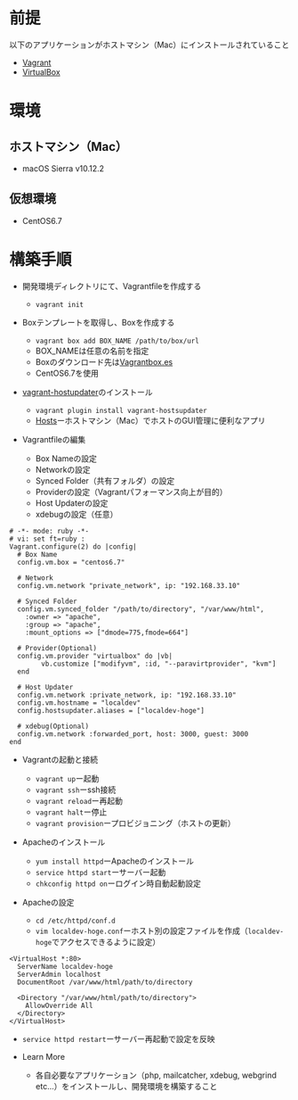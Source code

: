 # 前提
以下のアプリケーションがホストマシン（Mac）にインストールされていること
+ [Vagrant](https://www.vagrantup.com/downloads.html)
+ [VirtualBox](https://www.virtualbox.org/)

# 環境
## ホストマシン（Mac）
+ macOS Sierra v10.12.2

## 仮想環境
+ CentOS6.7

# 構築手順
+ 開発環境ディレクトリにて、Vagrantfileを作成する
  + `vagrant init`
  
+ Boxテンプレートを取得し、Boxを作成する
  + `vagrant box add BOX_NAME /path/to/box/url`
  + BOX_NAMEは任意の名前を指定
  + Boxのダウンロード先は[Vagrantbox.es](http://www.vagrantbox.es/)
  + CentOS6.7を使用

+ [vagrant-hostupdater](https://github.com/cogitatio/vagrant-hostsupdater)のインストール
  + `vagrant plugin install vagrant-hostsupdater`
  + [Hosts](http://permanentmarkers.nl/software.html)ーホストマシン（Mac）でホストのGUI管理に便利なアプリ
  
+ Vagrantfileの編集
  + Box Nameの設定 
  + Networkの設定
  + Synced Folder（共有フォルダ）の設定
  + Providerの設定（Vagrantパフォーマンス向上が目的）
  + Host Updaterの設定
  + xdebugの設定（任意）

```
# -*- mode: ruby -*-
# vi: set ft=ruby :
Vagrant.configure(2) do |config|
  # Box Name
  config.vm.box = "centos6.7"
  
  # Network
  config.vm.network "private_network", ip: "192.168.33.10"
  
  # Synced Folder
  config.vm.synced_folder "/path/to/directory", "/var/www/html",
    :owner => "apache",
    :group => "apache",
    :mount_options => ["dmode=775,fmode=664"]
  
  # Provider(Optional)
  config.vm.provider "virtualbox" do |vb|
        vb.customize ["modifyvm", :id, "--paravirtprovider", "kvm"]
  end
  
  # Host Updater
  config.vm.network :private_network, ip: "192.168.33.10"
  config.vm.hostname = "localdev" 
  config.hostsupdater.aliases = ["localdev-hoge"]
  
  # xdebug(Optional)
  config.vm.network :forwarded_port, host: 3000, guest: 3000
end
```

+ Vagrantの起動と接続
  + `vagrant up`ー起動
  + `vagrant ssh`ーssh接続
  + `vagrant reload`ー再起動
  + `vagrant halt`ー停止
  + `vagrant provision`ープロビジョニング（ホストの更新）
  
+ Apacheのインストール
  + `yum install httpd`ーApacheのインストール
  + `service httpd start`ーサーバー起動
  + `chkconfig httpd on`ーログイン時自動起動設定

+ Apacheの設定
  + `cd /etc/httpd/conf.d`
  + `vim localdev-hoge.conf`ーホスト別の設定ファイルを作成（`localdev-hoge`でアクセスできるように設定）
  
```
<VirtualHost *:80>
  ServerName localdev-hoge
  ServerAdmin localhost
  DocumentRoot /var/www/html/path/to/directory

  <Directory "/var/www/html/path/to/directory">
    AllowOverride All
  </Directory>
</VirtualHost>
```

  + `service httpd restart`ーサーバー再起動で設定を反映
  
+ Learn More
  + 各自必要なアプリケーション（php, mailcatcher, xdebug, webgrind etc...）をインストールし、開発環境を構築すること


